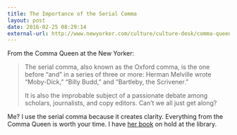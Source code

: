 ```yaml
---
title: The Importance of the Serial Comma
layout: post
date: 2016-02-25 08:29:14 
external-url: http://www.newyorker.com/culture/culture-desk/comma-queen-the-strippers-j-f-k-and-stalin-or-the-importance-of-serial-commas
---
```


From the Comma Queen at the New Yorker:

> The serial comma, also known as the Oxford comma, is the one before “and” in a series of three or more: Herman Melville wrote “Moby-Dick,” “Billy Budd,” and “Bartleby, the Scrivener.”
> 
> It is also the improbable subject of a passionate debate among scholars, journalists, and copy editors. Can’t we all just get along?

Me? I use the serial comma because it creates clarity. Everything from the Comma Queen is worth your time. I have [her book](http://www.worldcat.org/title/between-you-me-confessions-of-a-comma-queen/oclc/897468521&referer=brief_results) on hold at the library.
